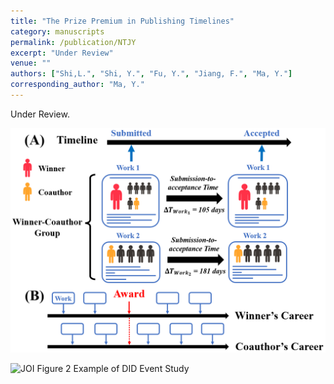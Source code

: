```yaml
---
title: "The Prize Premium in Publishing Timelines"
category: manuscripts
permalink: /publication/NTJY
excerpt: "Under Review"
venue: ""
authors: ["Shi,L.", "Shi, Y.", "Fu, Y.", "Jiang, F.", "Ma, Y."]
corresponding_author: "Ma, Y."
---
```

  
Under Review.

![JOI Figure 1 Data Curation and Conceptualization](/images/JOI_Figure1.png)

![JOI Figure 2 Example of DID Event Study](/images/JOI_Figure2.png)

<!--  
  The “citation” line below will automatically be rendered in small font on the standalone publication page,  
  so you don’t need to repeat it in the body above.  
-->
